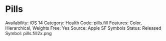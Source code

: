 # Pills

Availability: iOS 14
Category: Health
Code: pills.fill
Features: Color, Hierarchical, Weights
Free: Yes
Source: Apple SF Symbols
Status: Released
Symbol: pills.fill2x.png